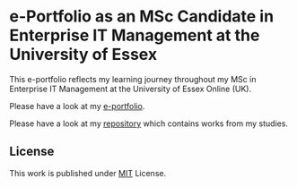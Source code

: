 # e-Portfolio as an MSc Candidate in Enterprise IT Management at the University of Essex

This e-portfolio reflects my learning journey throughout my MSc in Enterprise IT Management at the University of Essex Online (UK).

Please have a look at my [e-portfolio](https://tobizeier.github.io/).

Please have a look at my [repository](https://github.com/TobiZeier/UoEO_MSc_EIM/tree/main) which contains works from my studies.



## License

This work is published under [MIT][mit] License.

[gem]: https://rubygems.org/gems/jekyll-theme-chirpy
[chirpy]: https://github.com/cotes2020/jekyll-theme-chirpy/
[use-template]: https://github.com/cotes2020/chirpy-starter/generate
[CD]: https://en.wikipedia.org/wiki/Continuous_deployment
[mit]: https://github.com/cotes2020/chirpy-starter/blob/master/LICENSE
